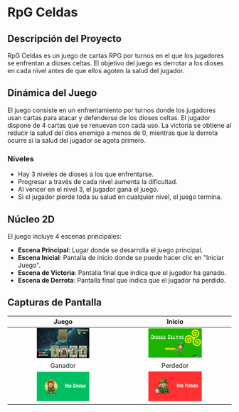 # RpG Celdas

## Descripción del Proyecto

RpG Celdas es un juego de cartas RPG por turnos en el que los jugadores se enfrentan a dioses celtas. El objetivo del juego es derrotar a los dioses en cada nivel antes de que ellos agoten la salud del jugador.

## Dinámica del Juego

El juego consiste en un enfrentamiento por turnos donde los jugadores usan cartas para atacar y defenderse de los dioses celtas. El jugador dispone de 4 cartas que se renuevan con cada uso. La victoria se obtiene al reducir la salud del dios enemigo a menos de 0, mientras que la derrota ocurre si la salud del jugador se agota primero.

### Niveles

- Hay 3 niveles de dioses a los que enfrentarse.
- Progresar a través de cada nivel aumenta la dificultad.
- Al vencer en el nivel 3, el jugador gana el juego.
- Si el jugador pierde toda su salud en cualquier nivel, el juego termina.

## Núcleo 2D

El juego incluye 4 escenas principales:

- **Escena Principal**: Lugar donde se desarrolla el juego principal.
- **Escena Inicial**: Pantalla de inicio donde se puede hacer clic en "Iniciar Juego".
- **Escena de Victoria**: Pantalla final que indica que el jugador ha ganado.
- **Escena de Derrota**: Pantalla final que indica que el jugador ha perdido.

## Capturas de Pantalla

|                               Juego                               |                            Inicio                                  |
|:-----------------------------------------------------------------------:|:----------------------------------------------------------------------:|
|  <img src="https://github.com/KiritoMoreno/Card-Game-Celdas/blob/main/imgScenes/Game.png" style="height: 50%; width:50%;"/>  |  <img src="https://github.com/KiritoMoreno/Card-Game-Celdas/blob/main/imgScenes/Captura%20de%20pantalla%202024-05-19%20123611.png" style="height: 50%; width:50%;"/>  |
|                               Ganador                               |                            Perdedor                                  |
|  <img src="https://github.com/KiritoMoreno/Card-Game-Celdas/blob/main/imgScenes/Captura%20de%20pantalla%202024-05-19%20123545.png" style="height: 50%; width:50%;"/>  |  <img src="https://github.com/KiritoMoreno/Card-Game-Celdas/blob/main/imgScenes/Captura%20de%20pantalla%202024-05-19%20123553.png" style="height: 50%; width:50%;"/>  |
